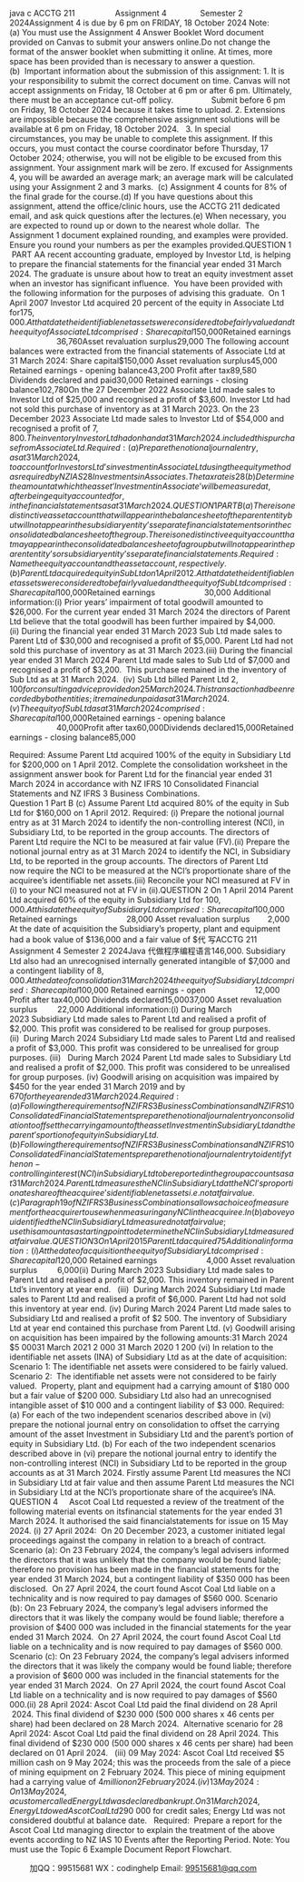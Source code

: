 java c
ACCTG 211                  Assignment 4               Semester 2 2024Assignment 4 is due by 6 pm on FRIDAY, 18 October 2024
Note:(a) You must use the Assignment 4 Answer Booklet Word document provided on Canvas to submit your answers online.Do not change the format of the answer booklet when submitting it online. At times, more space has been provided than is necessary to answer a question.
(b)  Important information about the submission of this assignment:
1. It is your responsibility to submit the correct document on time. Canvas will not accept assignments on Friday, 18 October at 6 pm or after 6 pm. Ultimately, there must be an acceptance cut-off policy.                 Submit before 6 pm on Friday, 18 October 2024 because it takes time to upload.
2. Extensions are impossible because the comprehensive assignment solutions will be available at 6 pm on Friday, 18 October 2024.  
3. In special circumstances, you may be unable to complete this assignment. If this occurs, you must contact the course coordinator before Thursday, 17 October 2024; otherwise, you will not be eligible to be excused from this assignment. Your assignment mark will be zero.
If excused for Assignments 4, you will be awarded an average mark; an average mark will be calculated using your Assignment 2 and 3 marks.  (c) Assignment 4 counts for 8% of the final grade for the course.(d) If you have questions about this assignment, attend the office/clinic hours, use the ACCTG 211 dedicated email, and ask quick questions after the lectures.(e) When necessary, you are expected to round up or down to the nearest whole dollar.  The Assignment 1 document explained rounding, and examples were provided. Ensure you round your numbers as per the examples provided.QUESTION 1  PART AA recent accounting graduate, employed by Investor Ltd, is helping to prepare the financial statements for the financial year ended 31 March 2024. The graduate is unsure about how to treat an equity investment asset when an investor has significant influence.  You have been provided with the following information for the purposes of advising this graduate.  On 1 April 2007 Investor Ltd acquired 20 percent of the equity in Associate Ltd for$175,000. At that date the identifiable net assets were considered to be fairly valued and the equity of Associate Ltd comprised:Share capital$150,000Retained earnings                      36,760Asset revaluation surplus29,000
The following account balances were extracted from the financial statements of Associate Ltd at 31 March 2024:
Share capital$150,000
Asset revaluation surplus45,000
Retained earnings - opening balance43,200
Profit after tax89,580
Dividends declared and paid30,000
Retained earnings - closing balance102,780On the 27 December 2022 Associate Ltd made sales to Investor Ltd of $25,000 and recognised a profit of $3,600. Investor Ltd had not sold this purchase of inventory as at 31 March 2023.
On the 23 December 2023 Associate Ltd made sales to Investor Ltd of $54,000 and recognised a profit of $7,800. The inventory Investor Ltd had on hand at 31 March 2024. included this purchase from Associate Ltd.
Required:
(a) Prepare the notional journal entry, as at 31 March 2024, to account for Investors Ltd’s investment in Associate Ltd using the equity method as required by NZ IAS 28 Investments in Associates.  The tax rate is 28%.  Show all workings.              
(b) Determine the amount at which the asset ‘Investment in Associate’ will be measured at, after being equity accounted for, in the financial statements as at 31 March 2024.                                                                                                                   
QUESTION 1 PART B
(a) There is one distinctive asset account that will appear in the balance sheet of the parent entity but will not appear in the subsidiary entity’s separate financial statements or in the consolidated balance sheet of the group.
There is one distinctive equity account that may appear in the consolidated balance sheet of a group but will not appear in the parent entity’s or subsidiary entity’s separate financial statements.
Required: Name the equity account and the asset account, respectively.(b)  Parent Ltd acquired equity in Sub Ltd on 1 April 2012. At that date the identifiable net assets were considered to be fairly valued and the equity of Sub Ltd comprised:Share capital$100,000Retained earnings                      30,000
Additional information:(i) Prior years’ impairment of total goodwill amounted to $26,000. For the current year ended 31 March 2024 the directors of Parent Ltd believe that the total goodwill has been further impaired by $4,000.(ii) During the financial year ended 31 March 2023 Sub Ltd made sales to Parent Ltd of $30,000 and recognised a profit of $5,000. Parent Ltd had not sold this purchase of inventory as at 31 March 2023.(iii) During the financial year ended 31 March 2024 Parent Ltd made sales to Sub Ltd of $7,000 and recognised a profit of $3,200.  This purchase remained in the inventory of Sub Ltd as at 31 March 2024.  (iv) Sub Ltd billed Parent Ltd $2,100 for consulting advice provided on 25 March 2024.  This transaction had been recorded by both entities; it remained unpaid as at 31 March 2024.(v) The equity of Sub Ltd as at 31 March 2024 comprised:Share capital$100,000Retained earnings - opening balance                      40,000Profit after tax60,000Dividends declared15,000Retained earnings - closing balance85,000


Required:
Assume Parent Ltd acquired 100% of the equity in Subsidiary Ltd for $200,000 on 1 April 2012. Complete the consolidation worksheet in the assignment answer book for Parent Ltd for the financial year ended 31 March 2024 in accordance with NZ IFRS 10 Consolidated Financial Statements and NZ IFRS 3 Business Combinations.                                  
Question 1 Part B 
(c) Assume Parent Ltd acquired 80% of the equity in Sub Ltd for $160,000 on 1 April 2012.
Required: (i) Prepare the notional journal entry as at 31 March 2024 to identify the non-controlling interest (NCI), in Subsidiary Ltd, to be reported in the group accounts. The directors of Parent Ltd require the NCI to be measured at fair value (FV).(ii) Prepare the notional journal entry as at 31 March 2024 to identify the NCI, in Subsidiary Ltd, to be reported in the group accounts. The directors of Parent Ltd now require the NCI to be measured at the NCI’s proportionate share of the acquiree’s identifiable net assets.(iii) Reconcile your NCI measured at FV in (i) to your NCI measured not at FV in (ii).QUESTION 2
On 1 April 2014 Parent Ltd acquired 60% of the equity in Subsidiary Ltd for $100,000.  At this date the equity of Subsidiary Ltd comprised:
Share capital$100,000
Retained earnings                      28,000
Asset revaluation surplus        2,000
At the date of acquisition the Subsidiary’s property, plant and equipment had a book value of $136,000 and a fair value of $代 写ACCTG 211 Assignment 4 Semester 2 2024Java
代做程序编程语言146,000. Subsidiary Ltd also had an unrecognised internally generated intangible of $7,000 and a contingent liability of $8,000.
At the date of consolidation 31 March 2024 the equity of Subsidiary Ltd comprised:
Share capital$100,000
Retained earnings - open                      12,000
Profit after tax40,000
Dividends declared15,00037,000
Asset revaluation surplus         22,000
Additional information:(i) During March 2023 Subsidiary Ltd made sales to Parent Ltd and realised a profit of $2,000. This profit was considered to be realised for group purposes.   
(ii)  During March 2024 Subsidiary Ltd made sales to Parent Ltd and realised a profit of $3,000. This profit was considered to be unrealised for group purposes.
(iii)   During March 2024 Parent Ltd made sales to Subsidiary Ltd and realised a profit of $2,000. This profit was considered to be unrealised for group purposes.
(iv) Goodwill arising on acquisition was impaired by $450 for the year ended 31 March 2019 and by $670 for the year ended 31 March 2024.  
Required:
(a) Following the requirements of NZ IFRS 3 Business Combinations and NZ IFRS 10 Consolidated Financial Statements prepare the notional journal entry on consolidation to offset the carrying amount of the asset Investment in Subsidiary Ltd and the parent’s portion of equity in Subsidiary Ltd. 
(b) Following the requirements of NZ IFRS 3 Business Combinations and NZ IFRS 10 Consolidated Financial Statements prepare the notional journal entry to identify the non-controlling interest (NCI) in Subsidiary Ltd to be reported in the group accounts as at 31 March 2024. Parent Ltd measures the NCI in Subsidiary Ltd at the NCI’s proportionate share of the acquiree’s identifiable net assets i.e. not at fair value.
(c) Paragraph 19 of NZ IFRS 3 Business Combinations allows a choice of measurement for the acquirer to use when measuring any NCI in the acquiree. In (b) above you identified the NCI in Subsidiary Ltd measured not at fair value; use this amount as a starting point to determine the NCI in Subsidiary Ltd measured at fair value.
QUESTION 3
On 1 April 2015 Parent Ltd acquired 75% of the equity in Subsidiary Ltd.  Parent Ltd has provided you with their incomplete consolidation worksheet for the year ended 31 March 2024.
Additional information:(i) At the date of acquisition the equity of Subsidiary Ltd comprised:
Share capital$120,000
Retained earnings                      4,000
Asset revaluation surplus         6,000(ii) During March 2023 Subsidiary Ltd made sales to Parent Ltd and realised a profit of $2,000. This inventory remained in Parent Ltd’s inventory at year end.  
(iii)  During March 2024 Subsidiary Ltd made sales to Parent Ltd and realised a profit of $6,000. Parent Ltd had not sold this inventory at year end.
(iv) During March 2024 Parent Ltd made sales to Subsidiary Ltd and realised a profit of $2 500. The inventory of Subsidiary Ltd at year end contained this purchase from Parent Ltd.
(v) Goodwill arising on acquisition has been impaired by the following amounts:31 March 2024
$5 00031 March 2021
2 000
31 March 2020
1 200
(vi)
In relation to the identifiable net assets (INA) of Subsidiary Ltd as at the date of acquisition:
Scenario 1: The identifiable net assets were considered to be fairly valued.
Scenario 2:  The identifiable net assets were not considered to be fairly valued.  Property, plant and equipment had a carrying amount of $180 000 but a fair value of $200 000. Subsidiary Ltd also had an unrecognised intangible asset of $10 000 and a contingent liability of $3 000.
Required:
(a) For each of the two independent scenarios described above in (vi) prepare the notional journal entry on consolidation to offset the carrying amount of the asset Investment in Subsidiary Ltd and the parent’s portion of equity in Subsidiary Ltd.
(b) For each of the two independent scenarios described above in (vi) prepare the notional journal entry to identify the non-controlling interest (NCI) in Subsidiary Ltd to be reported in the group accounts as at 31 March 2024.
Firstly assume Parent Ltd measures the NCI in Subsidiary Ltd at fair value and then assume
Parent Ltd measures the NCI in Subsidiary Ltd at the NCI’s proportionate share of the acquiree’s INA.
QUESTION 4     Ascot Coal Ltd requested a review of the treatment of the following material events on itsfinancial statements for the year ended 31 March 2024. It authorised the said financialstatements for issue on 15 May 2024.
(i) 27 April 2024:  On 20 December 2023, a customer initiated legal proceedings against the company in relation to a breach of contract.
Scenario (a): On 23 February 2024, the company’s legal advisers informed the directors that it was unlikely that the company would be found liable; therefore no provision has been made in the financial statements for the year ended 31 March 2024, but a contingent liability of $350 000 has been disclosed.  On 27 April 2024, the court found Ascot Coal Ltd liable on a technicality and is now required to pay damages of $560 000.
Scenario (b): On 23 February 2024, the company’s legal advisers informed the directors that it was likely the company would be found liable; therefore a provision of $400 000 was included in the financial statements for the year ended 31 March 2024.  On 27 April 2024, the court found Ascot Coal Ltd liable on a technicality and is now required to pay damages of $560 000.
Scenario (c): On 23 February 2024, the company’s legal advisers informed the directors that it was likely the company would be found liable; therefore a provision of $600 000 was included in the financial statements for the year ended 31 March 2024.  On 27 April 2024, the court found Ascot Coal Ltd liable on a technicality and is now required to pay damages of $560 000.(ii) 28 April 2024: Ascot Coal Ltd paid the final dividend on 28 April  2024. This final dividend of $230 000 (500 000 shares x 46 cents per share) had been declared on 28 March 2024.  Alternative scenario for 28 April 2024: Ascot Coal Ltd paid the final dividend on 28 April 2024. This final dividend of $230 000 (500 000 shares x 46 cents per share) had been declared on 01 April 2024.  
(iii) 09 May 2024: Ascot Coal Ltd received $5 million cash on 9 May 2024; this was the proceeds from the sale of a piece of mining equipment on 2 February 2024. This piece of mining equipment had a carrying value of $4 million on 2 February 2024.
(iv) 13 May 2024: On 13 May 2024, a customer called Energy Ltd was declared bankrupt. 
On 31 March 2024, Energy Ltd owed Ascot Coal Ltd $290 000 for credit sales; Energy Ltd was not considered doubtful at balance date.  
Required: 
Prepare a report for the Ascot Coal Ltd managing director to explain the treatment of the above events according to NZ IAS 10 Events after the Reporting Period. Note: You must use the Topic 6 Example Document Report Flowchart.   

         
加QQ：99515681  WX：codinghelp  Email: 99515681@qq.com
